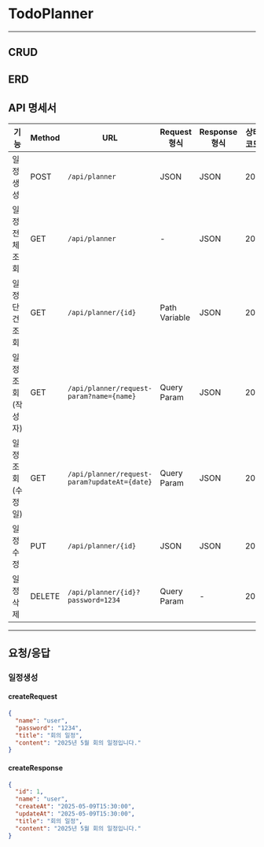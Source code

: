 # TodoPlanner

---
## CRUD

## ERD

##  API 명세서

| 기능             | Method | URL                                          | Request 형식 | Response 형식 | 상태코드 |
|------------------|--------|----------------------------------------------|---------------|----------------|----------|
| 일정 생성         | POST   | `/api/planner`                               | JSON          | JSON           | 201      |
| 일정 전체 조회     | GET    | `/api/planner`                               | -             | JSON           | 200      |
| 일정 단건 조회     | GET    | `/api/planner/{id}`                          | Path Variable | JSON           | 200      |
| 일정 조회(작성자)  | GET    | `/api/planner/request-param?name={name}`     | Query Param   | JSON           | 200      |
| 일정 조회(수정일)  | GET    | `/api/planner/request-param?updateAt={date}` | Query Param   | JSON           | 200      |
| 일정 수정         | PUT    | `/api/planner/{id}`                          | JSON          | JSON           | 200      |
| 일정 삭제         | DELETE | `/api/planner/{id}?password=1234`            | Query Param   | -              | 204      |

---

##  요청/응답
### 일정생성
####  createRequest
```json
{
  "name": "user",
  "password": "1234",
  "title": "회의 일정",
  "content": "2025년 5월 회의 일정입니다."
}
```

####  createResponse
```json
{
  "id": 1,
  "name": "user",
  "createAt": "2025-05-09T15:30:00",
  "updateAt": "2025-05-09T15:30:00",
  "title": "회의 일정",
  "content": "2025년 5월 회의 일정입니다."
}
```
